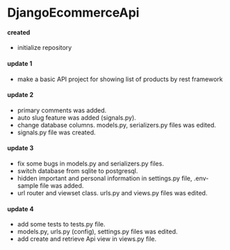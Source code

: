# DjangoEcommerceApi

#### created
* initialize repository



#### update 1
* make a basic API project for showing list of products by rest framework 



#### update 2
* primary comments was added.
* auto slug feature was added (signals.py).
* change database columns. models.py, serializers.py files was edited.
* signals.py file was created.



#### update 3
* fix some bugs in models.py and serializers.py files.
* switch database from sqlite to postgresql.
* hidden important and personal information in settings.py file, .env-sample file was added.
* url router and viewset class. urls.py and views.py files was edited.



#### update 4
* add some tests to tests.py file.
* models.py, urls.py (config), settings.py files was edited.
* add create and retrieve Api view in views.py file.